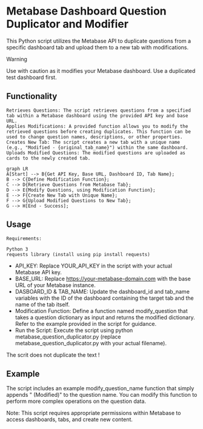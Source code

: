 # Metabase Dashboard Question Duplicator and Modifier

This Python script utilizes the Metabase API to duplicate questions from a specific dashboard tab and upload them to a new tab with modifications.

> [!WARNING]  
> Use with caution as it modifies your Metabase dashboard. Use a duplicated test dashboard first.

## Functionality

    Retrieves Questions: The script retrieves questions from a specified tab within a Metabase dashboard using the provided API key and base URL.
    Applies Modifications: A provided function allows you to modify the retrieved questions before creating duplicates. This function can be used to change question names, descriptions, or other properties.
    Creates New Tab: The script creates a new tab with a unique name (e.g., "Modified - {original_tab_name}") within the same dashboard.
    Uploads Modified Questions: The modified questions are uploaded as cards to the newly created tab.
    
```mermaid
graph LR
A[Start] --> B{Get API Key, Base URL, Dashboard ID, Tab Name};
B --> C{Define Modification Function};
C --> D{Retrieve Questions from Metabase Tab};
D --> E{Modify Questions, using Modification Function};
E --> F{Create New Tab with Unique Name};
F --> G{Upload Modified Questions to New Tab};
G --> H[End - Success];
```

## Usage

    Requirements:

    Python 3
    requests library (install using pip install requests)

* API_KEY: Replace YOUR_API_KEY in the script with your actual Metabase API key.
* BASE_URL: Replace https://your-metabase-domain.com with the base URL of your Metabase instance.
* DASBOARD_ID & TAB_NAME: Update the dashboard_id and tab_name variables with the ID of the dashboard containing the target tab and the name of the tab itself.   
* Modification Function: Define a function named modify_question that takes a question dictionary as input and returns the modified dictionary. Refer to the example provided in the script for guidance.
* Run the Script: Execute the script using python metabase_question_duplicator.py (replace metabase_question_duplicator.py with your actual filename).

The scrit does not duplicate the text !

    

## Example

The script includes an example modify_question_name function that simply appends " (Modified)" to the question name. You can modify this function to perform more complex operations on the question data.

Note: This script requires appropriate permissions within Metabase to access dashboards, tabs, and create new content.
